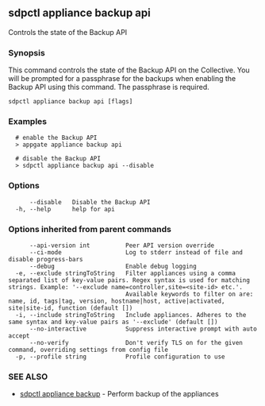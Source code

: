 ## sdpctl appliance backup api

Controls the state of the Backup API

### Synopsis

This command controls the state of the Backup API on the Collective.
You will be prompted for a passphrase for the backups when enabling the Backup API using this command.
The passphrase is required.

```
sdpctl appliance backup api [flags]
```

### Examples

```
  # enable the Backup API
  > appgate appliance backup api

  # disable the Backup API
  > sdpctl appliance backup api --disable
```

### Options

```
      --disable   Disable the Backup API
  -h, --help      help for api
```

### Options inherited from parent commands

```
      --api-version int          Peer API version override
      --ci-mode                  Log to stderr instead of file and disable progress-bars
      --debug                    Enable debug logging
  -e, --exclude stringToString   Filter appliances using a comma separated list of key-value pairs. Regex syntax is used for matching strings. Example: '--exclude name=controller,site=<site-id> etc.'.
                                 Available keywords to filter on are: name, id, tags|tag, version, hostname|host, active|activated, site|site-id, function (default [])
  -i, --include stringToString   Include appliances. Adheres to the same syntax and key-value pairs as '--exclude' (default [])
      --no-interactive           Suppress interactive prompt with auto accept
      --no-verify                Don't verify TLS on for the given command, overriding settings from config file
  -p, --profile string           Profile configuration to use
```

### SEE ALSO

* [sdpctl appliance backup](sdpctl_appliance_backup.md)	 - Perform backup of the appliances

